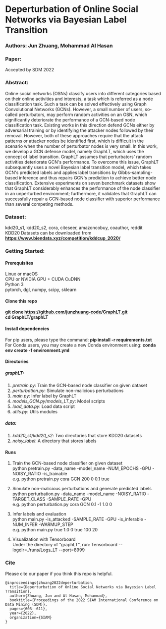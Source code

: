 # Deperturbation of Online Social Networks via Bayesian Label Transition

### Authors: Jun Zhuang, Mohammad Al Hasan

### Paper:
Accepted by SDM 2022

### Abstract:
Online social networks (OSNs) classify users into different categories based on their online activities and interests, a task which is referred as a node classification task. Such a task can be solved effectively using Graph Convolutional Networks (GCNs). However, a small number of users, so-called perturbators, may perform random activities on an OSN, which significantly deteriorate the performance of a GCN-based node classification task. Existing works in this direction defend GCNs either by adversarial training or by identifying the attacker nodes followed by their removal. However, both of these approaches require that the attack patterns or attacker nodes be identified first, which is difficult in the scenario when the number of perturbator nodes is very small. In this work, we develop a GCN defense model, namely GraphLT, which uses the concept of label transition. GraphLT assumes that perturbators' random activities deteriorate GCN's performance. To overcome this issue, GraphLT subsequently uses a novel Bayesian label transition model, which takes GCN's predicted labels and applies label transitions by Gibbs-sampling-based inference and thus repairs GCN's prediction to achieve better node classification. Extensive experiments on seven benchmark datasets show that GraphLT considerably enhances the performance of the node classifier in an unperturbed environment; furthermore, it validates that GraphLT can successfully repair a GCN-based node classifier with superior performance than several competing methods.

### Dataset:
 kdd20_s1, kdd20_s2, cora, citeseer, amazoncobuy, coauthor, reddit \
 KDD20 Datasets can be downloaded from **https://www.biendata.xyz/competition/kddcup_2020/**

### Getting Started:
#### Prerequisites
 Linux or macOS \
 CPU or NVIDIA GPU + CUDA CuDNN \
 Python 3 \
 pytorch, dgl, numpy, scipy, sklearn

#### Clone this repo
**git clone https://github.com/junzhuang-code/GraphLT.git** \
**cd GraphLT/graphLT**

#### Install dependencies
For pip users, please type the command: **pip install -r requirements.txt** \
For Conda users, you may create a new Conda environment using: **conda env create -f environment.yml**

#### Directories
##### graphLT:
 1. *pretrain.py*: Train the GCN-based node classifier on given dataset
 2. *perturbation.py*: Simulate non-malicious perturbations
 3. *main.py*: Infer label by GraphLT
 4. *models_GCN.py*/*models_LT.py*: Model scripts
 5. *load_data.py*: Load data script
 6. *utils.py*: Utils modules
##### data:
 1. *kdd20_s1/kdd20_s2*: Two directories that store KDD20 datasets
 2. *noisy_label*: A directory that stores labels

#### Runs
 1. Train the GCN-based node classifier on given dataset \
  python pretrain.py -data_name -model_name -NUM_EPOCHS -GPU -NOISY_RATIO -is_trainable \
  e.g. python pretrain.py cora GCN 200 0 0.1 true

 2. Simulate non-malicious perturbations and generate predicted labels \
  python perturbation.py -data_name -model_name -NOISY_RATIO -TARGET_CLASS -SAMPLE_RATE -GPU \
  e.g. python perturbation.py cora GCN 0.1 -1 1.0 0

 3. Infer labels and evaluation \
  python main.py -is_attacked -SAMPLE_RATE -GPU -is_inferable -NUM_INFER -WARMUP_STEP \
  e.g. python main.py true 1.0 0 true 100 20

 4. Visualization with Tensorboard \
  Under the directory of "graphLT", run: Tensorboard --logdir=./runs/Logs_LT --port=8999
  
### Cite
Please cite our paper if you think this repo is helpful.
```
@inproceedings{zhuang2022deperturbation,
  title={Deperturbation of Online Social Networks via Bayesian Label Transition},
  author={Zhuang, Jun and Al Hasan, Mohammad},
  booktitle={Proceedings of the 2022 SIAM International Conference on Data Mining (SDM)},
  pages={603--611},
  year={2022},
  organization={SIAM}
}
```
